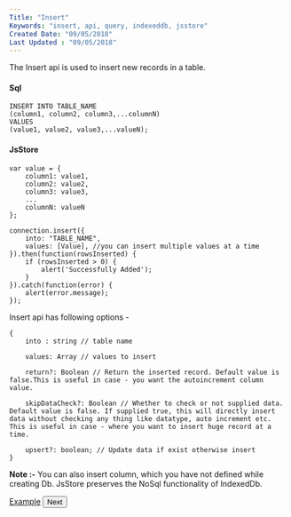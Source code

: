 ```yaml
---
Title: "Insert"
Keywords: "insert, api, query, indexeddb, jsstore"
Created Date: "09/05/2018"
Last Updated : "09/05/2018"
---
```


The Insert api is used to insert new records in a table.

#### Sql

```
INSERT INTO TABLE_NAME
(column1, column2, column3,...columnN)
VALUES
(value1, value2, value3,...valueN);
```

#### JsStore

```
var value = {
    column1: value1,
    column2: value2,
    column3: value3,
    ...
    columnN: valueN
};

connection.insert({
    into: "TABLE_NAME",
    values: [Value], //you can insert multiple values at a time
}).then(function(rowsInserted) {
    if (rowsInserted > 0) {
        alert('Successfully Added');
    }
}).catch(function(error) {
    alert(error.message);
});
```

Insert api has following options -

```
{
    into : string // table name

    values: Array // values to insert

    return?: Boolean // Return the inserted record. Default value is false.This is useful in case - you want the autoincrement column value.

    skipDataCheck?: Boolean // Whether to check or not supplied data. Default value is false. If supplied true, this will directly insert data without checking any thing like datatype, auto increment etc. This is useful in case - where you want to insert huge record at a time.

    upsert?: boolean; // Update data if exist otherwise insert 
}
```

**Note :-** You can also insert column, which you have not defined while creating Db. JsStore preserves the NoSql functionality of IndexedDb.

<p class="margin-top-40px center-align">
    <a class="btn info" target="_blank" href="/example/insert">Example</a>
    <button class="btn info btnNext">Next</button>
</p>